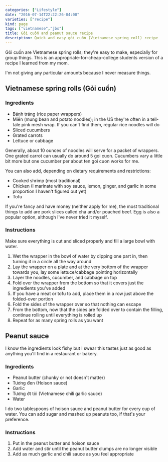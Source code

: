 ```yaml
---
categories: ["Lifestyle"]
date: "2016-07-14T22:22:26-04:00"
varieties: ["recipe"]
kind: page
tags: ["vietnamese","jbs"]
title: Gỏi cuốn and peanut sauce recipe
description: Quick and easy gỏi cuốn (Vietnamese spring roll) recipe
---
```


Gỏi cuốn are Vietnamese spring rolls; they're easy to make, especially for group things. This is an appropriate-for-cheap-college students version of a recipe I learned from my mom.

I'm not giving any particular amounts because I never measure things.<!--more-->

## Vietnamese spring rolls (Gỏi cuốn)

### Ingredients
- Bánh tráng (rice paper wrappers)
- Miến (mung bean and potato noodles); in the US they're often in a tell-tale pink mesh wrap. If you can't find them, regular rice noodles will do
- Sliced cucumbers
- Grated carrots
- Lettuce or cabbage

Generally, about 10 ounces of noodles will serve for a packet of wrappers. One grated carrot can usually do around 5 goi cuon. Cucumbers vary a little bit more but one cucumber per about ten goi cuon works for me.

You can also add, depending on dietary requirements and restrictions:

- Cooked shrimp (most traditional)
- Chicken (I marinate with soy sauce, lemon, ginger, and garlic in some proportion I haven't figured out yet)
- Tofu

If you're fancy and have money (neither apply for me), the most traditional things to add are pork slices called chả and/or poached beef. Egg is also a popular option, although I've never tried it myself.

### Instructions
Make sure everything is cut and sliced properly and fill a large bowl with water.

1. Wet the wrapper in the bowl of water by dipping one part in, then turning it in a circle all the way around
2. Lay the wrapper on a plate and at the very bottom of the wrapper towards you, lay some lettuce/cabbage pointing horizontally
3. Layer the noodles, cucumber, and cabbage on top
4. Fold over the wrapper from the bottom so that it covers just the ingredients you've added
5. If you have a meat or tofu to add, place them in a row just above the folded-over portion
6. Fold the sides of the wrapper over so that nothing can escape
7. From the bottom, now that the sides are folded over to contain the filling, continue rolling until everything is rolled up
8. Repeat for as many spring rolls as you want

## Peanut sauce
I know the ingredients look fishy but I swear this tastes just as good as anything you'll find in a restaurant or bakery.

### Ingredients
- Peanut butter (chunky or not doesn't matter)
- Tương đen (Hoison sauce)
- Garlic
- Tương ớt tỏi (Vietnamese chili garlic sauce)
- Water

I do two tablespoons of hoison sauce and peanut butter for every cup of water. You can add sugar and mashed up peanuts too, if that's your preference.

### Instructions
1. Put in the peanut butter and hoison sauce
2. Add water and stir until the peanut butter clumps are no longer visible
3. Add as much garlic and chili sauce as you feel appropriate